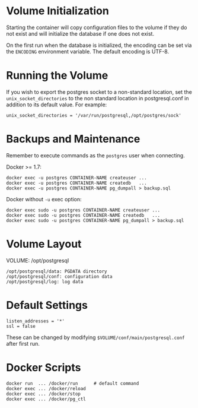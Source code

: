 
Volume Initialization
=====================

Starting the container will copy configuration files to the volume if they
do not exist and will initialize the database if one does not exist.

On the first run when the database is initialized, the encoding can be set
via the `ENCODING` environment variable. The default encoding is UTF-8.


Running the Volume
==================

If you wish to export the postgres socket to a non-standard location, set
the `unix_socket_directories` to the non standard location in
postgresql.conf in addition to its default value. For example:

    unix_socket_directories = '/var/run/postgresql,/opt/postgres/sock'


Backups and Maintenance
=======================

Remember to execute commands as the `postgres` user when connecting.

Docker >= 1.7:

    docker exec -u postgres CONTAINER-NAME createuser ...
    docker exec -u postgres CONTAINER-NAME createdb   ...
    docker exec -u postgres CONTAINER-NAME pg_dumpall > backup.sql

Docker without `-u` exec option:

    docker exec sudo -u postgres CONTAINER-NAME createuser ...
    docker exec sudo -u postgres CONTAINER-NAME createdb   ...
    docker exec sudo -u postgres CONTAINER-NAME pg_dumpall > backup.sql


Volume Layout
=============

VOLUME: /opt/postgresql

    /opt/postgresql/data: PGDATA directory
    /opt/postgresql/conf: configuration data
    /opt/postgresql/log: log data


Default Settings
================

    listen_addresses = '*'
    ssl = false

These can be changed by modifying `$VOLUME/conf/main/postgresql.conf` after
first run.

Docker Scripts
==============

    docker run  ... /docker/run      # default command
    docker exec ... /docker/reload
    docker exec ... /docker/stop
    docker exec ... /docker/pg_ctl
